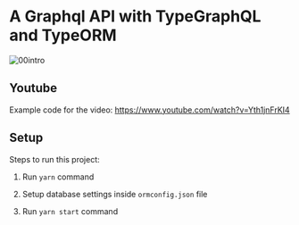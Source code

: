 # A Graphql API with TypeGraphQL and TypeORM

![00intro](https://user-images.githubusercontent.com/2355875/136492421-7db4337c-d2fe-4e12-a3f4-cd8c2a46a5d6.jpg)

## Youtube
Example code for the video: https://www.youtube.com/watch?v=Yth1jnFrKI4

## Setup
Steps to run this project:

1. Run `yarn` command

2. Setup database settings inside `ormconfig.json` file
3. Run `yarn start` command
